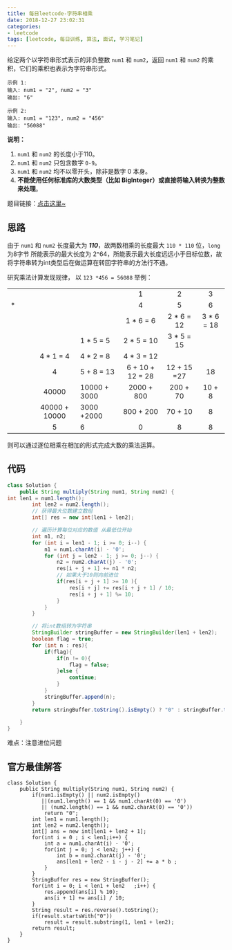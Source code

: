 ```yaml
---
title: 每日leetcode-字符串相乘
date: 2018-12-27 23:02:31
categories:
- leetcode
tags: [leetcode, 每日训练, 算法, 面试, 学习笔记]
---
```


给定两个以字符串形式表示的非负整数 `num1` 和 `num2`，返回 `num1` 和 `num2` 的乘积，它们的乘积也表示为字符串形式。

```
示例 1:
输入: num1 = "2", num2 = "3"
输出: "6"

示例 2:
输入: num1 = "123", num2 = "456"
输出: "56088"
```

**说明：**

1. `num1` 和 `num2` 的长度小于110。
2. `num1` 和 `num2` 只包含数字 `0-9`。
3. `num1` 和 `num2` 均不以零开头，除非是数字 0 本身。
4. **不能使用任何标准库的大数类型（比如 BigInteger）**或**直接将输入转换为整数来处理**。

题目链接：[点击这里~](https://leetcode-cn.com/explore/interview/card/bytedance/242/string/1015/)

<!-- more -->

## 思路

由于 `num1` 和 `num2` 长度最大为 ***110***，故两数相乘的长度最大 `110 * 110`  位，`long` 为8字节 所能表示的最大长度为 2^64，所能表示最大长度远远小于目标位数，故 将字符串转为int类型后在做运算在转回字符串的方法行不通。

研究乘法计算发现规律， 以 `123 *456 = 56088` 举例：

|      |      |      |               |              |                  |             |            |
| :--: | :--: | :--: | :-----------: | ------------ | :--------------: | :---------: | :--------: |
|      |      |      |               |              |        1         |      2      |     3      |
|  *   |      |      |               |              |        4         |      5      |     6      |
|      |      |      |               |              |    1 * 6 = 6     | 2 * 6 = 12  | 3 * 6 = 18 |
|      |      |      |               | 1 * 5 = 5    |    2 * 5 = 10    | 3 * 5 = 15  |            |
|      |      |      |   4 * 1 = 4   | 4 * 2 = 8    |    4 * 3 = 12    |             |            |
|      |      |      |       4       | 5 + 8 = 13   | 6 + 10 + 12 = 28 | 12 + 15 =27 |     18     |
|      |      |      |     40000     | 10000 + 3000 |    2000 + 800    |  200 + 70   |   10 + 8   |
|      |      |      | 40000 + 10000 | 3000 +2000   |    800 + 200     |   70 + 10   |     8      |
|      |      |      |       5       | 6            |        0         |      8      |     8      |

则可以通过逐位相乘在相加的形式完成大数的乘法运算。



## 代码

```java
class Solution {
    public String multiply(String num1, String num2) {
int len1 = num1.length();
        int len2 = num2.length();
        // 获得最大位数建立数组
        int[] res = new int[len1 + len2];

        // 遍历计算每位对应的数值 从最低位开始
        int n1, n2;
        for (int i = len1 - 1; i >= 0; i--) {
            n1 = num1.charAt(i) - '0';
            for (int j = len2 - 1; j >= 0; j--) {
                n2 = num2.charAt(j) - '0';
                res[i + j + 1] += n1 * n2;
                // 如果大于10则向前进位
                if(res[i + j + 1] >= 10 ){
                    res[i + j] += res[i + j + 1] / 10;
                    res[i + j + 1] %= 10;
                }
            }
        }

        // 将int数组转为字符串
        StringBuilder stringBuffer = new StringBuilder(len1 + len2);
        boolean flag = true;
        for (int n : res){
            if(flag){
                if(n != 0){
                    flag = false;
                }else {
                    continue;
                }
            }
            stringBuffer.append(n);
        }
        return stringBuffer.toString().isEmpty() ? "0" : stringBuffer.toString();

    }
}
```

难点：注意进位问题



## 官方最佳解答

```
class Solution {
    public String multiply(String num1, String num2) {
		if(num1.isEmpty() || num2.isEmpty() 
           ||(num1.length() == 1 && num1.charAt(0) == '0') 
           || (num2.length() == 1 && num2.charAt(0) == '0'))
			return "0";
		int len1 = num1.length();
		int len2 = num2.length();
		int[] ans = new int[len1 + len2 + 1];
		for(int i = 0 ; i < len1;i++) {
			int a = num1.charAt(i) - '0';
			for(int j = 0; j < len2; j++) {
				int b = num2.charAt(j) - '0';
				ans[len1 + len2 - i - j - 2] += a * b ;
			}
		}
		StringBuffer res = new StringBuffer();		
		for(int i = 0; i < len1 + len2   ;i++) {
			res.append(ans[i] % 10);
			ans[i + 1] += ans[i] / 10;
		}
		String result = res.reverse().toString();
		if(result.startsWith("0"))
			result = result.substring(1, len1 + len2);
		return result;
	}  
}
```